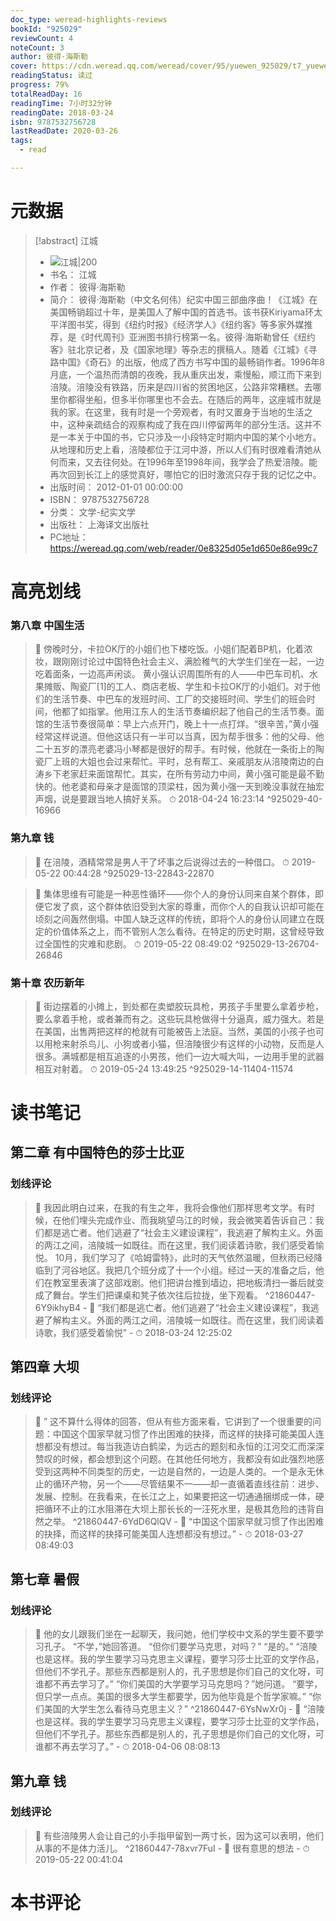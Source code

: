 ```yaml
---
doc_type: weread-highlights-reviews
bookId: "925029"
reviewCount: 4
noteCount: 3
author: 彼得·海斯勒
cover: https://cdn.weread.qq.com/weread/cover/95/yuewen_925029/t7_yuewen_9250291699433884.jpg
readingStatus: 读过
progress: 79%
totalReadDay: 16
readingTime: 7小时32分钟
readingDate: 2018-03-24
isbn: 9787532756728
lastReadDate: 2020-03-26
tags:
  - read

---
```

# 元数据
> [!abstract] 江城
> - ![ 江城|200](https://cdn.weread.qq.com/weread/cover/95/yuewen_925029/t7_yuewen_9250291699433884.jpg)
> - 书名： 江城
> - 作者： 彼得·海斯勒
> - 简介： 彼得·海斯勒（中文名何伟）纪实中国三部曲序曲！《江城》在美国畅销超过十年，是美国人了解中国的首选书。该书获Kiriyama环太平洋图书奖，得到《纽约时报》《经济学人》《纽约客》等多家外媒推荐，是《时代周刊》亚洲图书排行榜第一名。彼得·海斯勒曾任《纽约客》驻北京记者，及《国家地理》等杂志的撰稿人。随着《江城》《寻路中国》《奇石》的出版，他成了西方书写中国的最畅销作者。1996年8月底，一个温热而清朗的夜晚，我从重庆出发，乘慢船，顺江而下来到涪陵。涪陵没有铁路，历来是四川省的贫困地区，公路非常糟糕。去哪里你都得坐船，但多半你哪里也不会去。在随后的两年，这座城市就是我的家。在这里，我有时是一个旁观者，有时又置身于当地的生活之中，这种亲疏结合的观察构成了我在四川停留两年的部分生活。这并不是一本关于中国的书，它只涉及一小段特定时期内中国的某个小地方。从地理和历史上看，涪陵都位于江河中游，所以人们有时很难看清她从何而来，又去往何处。在1996年至1998年间，我学会了热爱涪陵。能再次回到长江上的感觉真好，哪怕它的旧时激流只存于我的记忆之中。
> - 出版时间： 2012-01-01 00:00:00
> - ISBN： 9787532756728
> - 分类： 文学-纪实文学
> - 出版社： 上海译文出版社
> - PC地址：https://weread.qq.com/web/reader/0e8325d05e1d650e86e99c7

# 高亮划线

### 第八章 中国生活

> 📌 傍晚时分，卡拉OK厅的小姐们也下楼吃饭。小姐们配着BP机，化着浓妆，跟刚刚讨论过中国特色社会主义、满脸稚气的大学生们坐在一起，一边吃着面条，一边高声闲谈。 
   黄小强认识周围所有的人——中巴车司机、水果摊贩、陶瓷厂[1]的工人、商店老板、学生和卡拉OK厅的小姐们。对于他们的生活节奏、中巴车的发班时间、工厂的交接班时间、学生们的班会时间，他都了如指掌。他用江东人的生活节奏编织起了他自己的生活节奏。面馆的生活节奏很简单：早上六点开门，晚上十一点打烊。“很辛苦，”黄小强经常这样说道。但他这话只有一半可以当真，因为帮手很多：他的父母、他二十五岁的漂亮老婆冯小琴都是很好的帮手。有时候，他就在一条街上的陶瓷厂上班的大姐也会过来帮忙。平时，总有帮工、亲戚朋友从涪陵南边的白涛乡下老家赶来面馆帮忙。其实，在所有劳动力中间，黄小强可能是最不勤快的。他老婆和母亲才是面馆的顶梁柱，因为黄小强一天到晚没事就在抽宏声烟，说是要跟当地人搞好关系。 
> ⏱ 2018-04-24 16:23:14 ^925029-40-16966

### 第九章 钱

> 📌 在涪陵，酒精常常是男人干了坏事之后说得过去的一种借口。 
> ⏱ 2019-05-22 00:44:28 ^925029-13-22843-22870

> 📌 集体思维有可能是一种恶性循环——你个人的身份认同来自某个群体，即便它发了疯，这个群体依旧受到大家的尊重，而你个人的自我认识却可能在顷刻之间轰然倒塌。中国人缺乏这样的传统，即将个人的身份认同建立在既定的价值体系之上，而不管别人怎么看待。在特定的历史时期，这曾经导致过全国性的灾难和悲剧。 
> ⏱ 2019-05-22 08:49:02 ^925029-13-26704-26846

### 第十章 农历新年

> 📌 街边摆着的小摊上，到处都在卖塑胶玩具枪，男孩子手里要么拿着步枪，要么拿着手枪，或者兼而有之。这些玩具枪做得十分逼真，威力强大。若是在美国，出售两把这样的枪就有可能被告上法庭。当然，美国的小孩子也可以用枪来射杀鸟儿、小狗或者小猫，但涪陵很少有这样的小动物，反而是人很多。满城都是相互追逐的小男孩，他们一边大喊大叫，一边用手里的武器相互对射着。 
> ⏱ 2019-05-24 13:49:25 ^925029-14-11404-11574

# 读书笔记

## 第二章 有中国特色的莎士比亚

### 划线评论
> 📌 我因此明白过来，在我的有生之年，我将会像他们那样思考文学。有时候，在他们埋头完成作业、而我眺望乌江的时候，我会微笑着告诉自己：我们都是逃亡者。他们逃避了“社会主义建设课程”，我逃避了解构主义。外面的两江之间，涪陵城一如既往。而在这里，我们阅读着诗歌，我们感受着愉悦。 
10月，我们学习了《哈姆雷特》，此时的天气依然温暖，但秋雨已经降临到了河谷地区。我把几个班分成了十一个小组。经过一天的准备之后，他们在教室里表演了这部戏剧。他们把讲台推到墙边，把地板清扫一番后就变成了舞台。学生们把课桌和凳子依次往后拉拢，坐下观看。  ^21860447-6Y9ikhyB4
    - 💭 “我们都是逃亡者。他们逃避了“社会主义建设课程”，我逃避了解构主义。外面的两江之间，涪陵城一如既往。而在这里，我们阅读着诗歌，我们感受着愉悦”
    - ⏱ 2018-03-24 12:25:02
   
## 第四章 大坝

### 划线评论
> 📌 ” 
这不算什么得体的回答，但从有些方面来看，它讲到了一个很重要的问题：中国这个国家早就习惯了作出困难的抉择，而这样的抉择可能美国人连想都没有想过。每当我造访白鹤梁，为远古的题刻和永恒的江河交汇而深深赞叹的时候，都会想到这个问题。在其他任何地方，我都没有如此强烈地感受到这两种不同类型的历史，一边是自然的，一边是人类的。一个是永无休止的循环产物，另一个——尽管结果不一——却一直循着直线往前：进步、发展、控制。在我看来，在长江之上，如果要把这一切通通捆绑成一体，硬把循环不止的江水阻滞在大坝上那长长的一汪死水里，是极其危险的违背自然之举。  ^21860447-6YdD6QlQV
    - 💭 “中国这个国家早就习惯了作出困难的抉择，而这样的抉择可能美国人连想都没有想过。”
    - ⏱ 2018-03-27 08:49:03
   
## 第七章 暑假

### 划线评论
> 📌 他的女儿跟我们坐在一起聊天，我问她，他们学校中文系的学生要不要学习孔子。 
“不学，”她回答道。 
“但你们要学马克思，对吗？” 
“是的。” 
“涪陵也是这样。我的学生要学习马克思主义课程，要学习莎士比亚的文学作品，但他们不学孔子。那些东西都是别人的，孔子思想是你们自己的文化呀，可谁都不再去学习了。” 
“你们美国的大学要学习马克思吗？”她问道。 
“要学，但只学一点点。美国的很多大学生都要学，因为他毕竟是个哲学家嘛。” 
“你们美国的大学生怎么看待马克思主义？”  ^21860447-6YsNwXr0j
    - 💭 “涪陵也是这样。我的学生要学习马克思主义课程，要学习莎士比亚的文学作品，但他们不学孔子。那些东西都是别人的，孔子思想是你们自己的文化呀，可谁都不再去学习了。” 
    - ⏱ 2018-04-06 08:08:13
   
## 第九章 钱

### 划线评论
> 📌 有些涪陵男人会让自己的小手指甲留到一两寸长，因为这可以表明，他们从事的不是体力活儿。  ^21860447-78xvr7FuI
    - 💭 很有意思的想法
    - ⏱ 2019-05-22 00:41:04
   
# 本书评论

